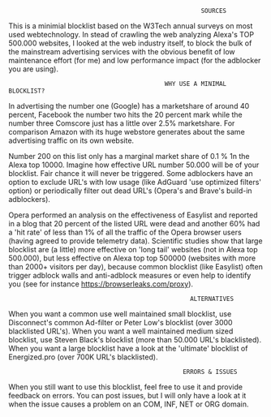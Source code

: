                                                          SOURCES
This is a minimial blocklist based on the W3Tech annual surveys on most used webtechnology. In stead of crawling the web analyzing
Alexa's TOP 500.000 websites, I looked at the web industry itself, to block the bulk of the mainstream advertising services with the 
obvious benefit of low maintenance effort (for me) and low performance impact (for the adblocker you are using).

                                               WHY USE A MINIMAL BLOCKLIST?                                        
In advertising the number one (Google) has a marketshare of around 40 percent, Facebook the number two hits the 20 percent mark
while the number three Comscore just has a little over 2.5% marketshare. For comparison Amazon with its huge webstore generates
about the same advertising traffic on its own website. 

Number 200 on this list only has a marginal market share of 0.1 % 1n the Alexa top 10000. Imagine how effective URL number 50.000 will
be of your blocklist. Fair chance it will never be triggered. Some adblockers have an option to exclude URL's with low usage (like
AdGuard 'use optimized filters' option) or periodically filter out dead URL's (Opera's and Brave's build-in adblockers). 

Opera performed an analysis on the effectiveness of Easylist and reported in a blog that 20 percent of the listed URL were dead and
another 60% had a 'hit rate' of less than 1% of all the traffic of the Opera browser users (having agreed to provide telemetry data). 
Scientific studies show that large blocklist are (a little) more effective on 'long tail' websites (not in Alexa top 500.000), but 
less effective on Alexa top top 500000 (websites with more than 2000+ visitors per day), because common blocklist (like Easylist)
often trigger adblock walls and anti-adblock measures or even help to identify you (see for instance https://browserleaks.com/proxy).

                                                      ALTERNATIVES
When you want a common use well maintained small blocklist, use Disconnect's common Ad-filter or Peter Low's blocklist (over 3000
blacklisted URL's). When you want a well maintained medium sized blocklist, use Steven Black's blocklist (more than 50.000 URL's 
blacklisted). When you want a large blocklist have a look at the 'ultimate' blocklist of Energized.pro (over 700K URL's blacklisted).

                                                    ERRORS & ISSUES
When you still want to use this blocklist, feel free to use it and provide feedback on errors. You can post issues, but I will only have 
a look at it when the issue causes a problem on an COM, INF, NET or ORG domain.

